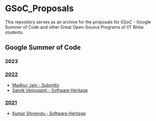 # GSoC_Proposals
This repository serves as an archive for the proposals for  GSoC - Google Summer of Code and other Great Open-Source Programs of IIT Bhilai students.

## Google Summer of Code

### 2023

### [2022](gsoc/2022)
  - [Madhur Jain - Submitty](gsoc/2022/MadhurJain_Submitty_2022.pdf)
  - [Satvik Vemuganti - Software Heritage](gsoc/2022/SatvikVemuganti_Software-Heritage_2022.pdf)
### [2021](gsoc/2021)
  - [Kumar Shivendu - Software Heritage](gsoc/2021/KumarShivendu_SoftwareHeritage_2021.pdf)

